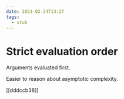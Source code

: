 ```yaml
---
date: 2021-02-24T13:27
tags: 
  - stub
---
```


# Strict evaluation order

Arguments evaluated first.

Easier to reason about asymptotic complexity.

[[dddccb38]]

